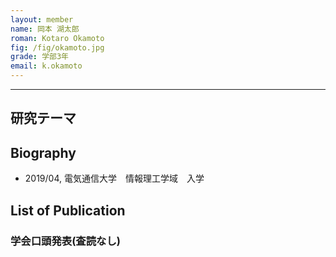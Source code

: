 ```yaml
---
layout: member
name: 岡本 湖太郎
roman: Kotaro Okamoto
fig: /fig/okamoto.jpg
grade: 学部3年
email: k.okamoto
---
```


---


## 研究テーマ

## Biography
- 2019/04, 電気通信大学　情報理工学域　入学


## List of Publication

### 学会口頭発表(査読なし)
